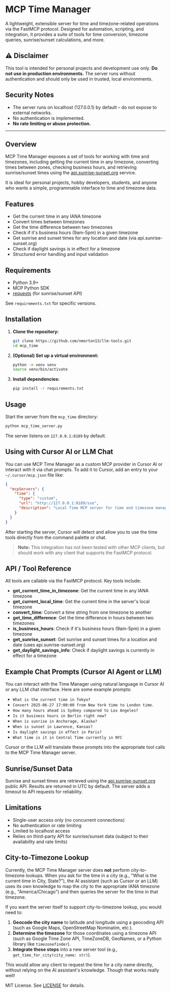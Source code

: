 # MCP Time Manager

A lightweight, extensible server for time and timezone-related operations via the FastMCP protocol. Designed for automation, scripting, and integration, it provides a suite of tools for time conversion, timezone queries, sunrise/sunset calculations, and more.

## ⚠️ Disclaimer

This tool is intended for personal projects and development use only. **Do not use in production environments.** The server runs without authentication and should only be used in trusted, local environments.

## Security Notes

- The server runs on localhost (127.0.0.1) by default – do not expose to external networks.
- No authentication is implemented.
- **No rate limiting or abuse protection.**

---

## Overview

MCP Time Manager exposes a set of tools for working with time and timezones, including getting the current time in any timezone, converting times between zones, checking business hours, and retrieving sunrise/sunset times using the [api.sunrise-sunset.org](https://sunrise-sunset.org/api) service.

It is ideal for personal projects, hobby developers, students, and anyone who wants a simple, programmable interface to time and timezone data.

## Features

- Get the current time in any IANA timezone
- Convert times between timezones
- Get the time difference between two timezones
- Check if it's business hours (9am-5pm) in a given timezone
- Get sunrise and sunset times for any location and date (via api.sunrise-sunset.org)
- Check if daylight savings is in effect for a timezone
- Structured error handling and input validation

## Requirements

- Python 3.9+
- MCP Python SDK
- [requests](https://pypi.org/project/requests/) (for sunrise/sunset API)

See `requirements.txt` for specific versions.

## Installation

1. **Clone the repository:**
   ```bash
   git clone https://github.com/nmorton13/llm-tools.git
   cd mcp_time
   ```
2. **(Optional) Set up a virtual environment:**
   ```bash
   python -m venv venv
   source venv/bin/activate
   ```
3. **Install dependencies:**
   ```bash
   pip install -r requirements.txt
   ```

## Usage

Start the server from the `mcp_time` directory:

```bash
python mcp_time_server.py
```

The server listens on `127.0.0.1:8189` by default.

## Using with Cursor AI or LLM Chat

You can use MCP Time Manager as a custom MCP provider in Cursor AI or interact with it via chat prompts. To add it to Cursor, add an entry to your `~/.cursor/mcp.json` file like:

```json
{
  "mcpServers": {
    "time": {
      "type": "custom",
      "url": "http://127.0.0.1:8189/sse",
      "description": "Local Time MCP server for time and timezone management"
    }
  }
}
```

After starting the server, Cursor will detect and allow you to use the time tools directly from the command palette or chat.

> **Note:** This integration has not been tested with other MCP clients, but should work with any client that supports the FastMCP protocol.

## API / Tool Reference

All tools are callable via the FastMCP protocol. Key tools include:

- **get_current_time_in_timezone**: Get the current time in any IANA timezone
- **get_current_local_time**: Get the current time in the server's local timezone
- **convert_time**: Convert a time string from one timezone to another
- **get_time_difference**: Get the time difference in hours between two timezones
- **is_business_hours**: Check if it's business hours (9am-5pm) in a given timezone
- **get_sunrise_sunset**: Get sunrise and sunset times for a location and date (uses api.sunrise-sunset.org)
- **get_daylight_savings_info**: Check if daylight savings is currently in effect for a timezone

## Example Chat Prompts (Cursor AI Agent or LLM)

You can interact with the Time Manager using natural language in Cursor AI or any LLM chat interface. Here are some example prompts:

- `What is the current time in Tokyo?`
- `Convert 2025-06-27 17:00:00 from New York time to London time.`
- `How many hours ahead is Sydney compared to Los Angeles?`
- `Is it business hours in Berlin right now?`
- `When is sunrise in Anchorage, Alaska?`
- `When is sunset in Lawrence, Kansas?`
- `Is daylight savings in effect in Paris?`
- `What time is it in Central Time currently in NYC`

Cursor or the LLM will translate these prompts into the appropriate tool calls to the MCP Time Manager server.

## Sunrise/Sunset Data

Sunrise and sunset times are retrieved using the [api.sunrise-sunset.org](https://sunrise-sunset.org/api) public API. Results are returned in UTC by default. The server adds a timeout to API requests for reliability.

## Limitations

- Single-user access only (no concurrent connections)
- No authentication or rate limiting
- Limited to localhost access
- Relies on third-party API for sunrise/sunset data (subject to their availability and rate limits)

## City-to-Timezone Lookup

Currently, the MCP Time Manager server does **not** perform city-to-timezone lookups. When you ask for the time in a city (e.g., "What is the current time in City, State?"), the AI assistant (such as Cursor or an LLM) uses its own knowledge to map the city to the appropriate IANA timezone (e.g., "America/Chicago") and then queries the server for the time in that timezone.

If you want the server itself to support city-to-timezone lookup, you would need to:

1. **Geocode the city name** to latitude and longitude using a geocoding API (such as Google Maps, OpenStreetMap Nominatim, etc.).
2. **Determine the timezone** for those coordinates using a timezone API (such as Google Time Zone API, TimeZoneDB, GeoNames, or a Python library like `timezonefinder`).
3. **Integrate these steps** into a new server tool (e.g., `get_time_for_city(city_name: str)`).

This would allow any client to request the time for a city name directly, without relying on the AI assistant's knowledge. Though that works really well!

MIT License. See [LICENSE](../LICENSE) for details. 
